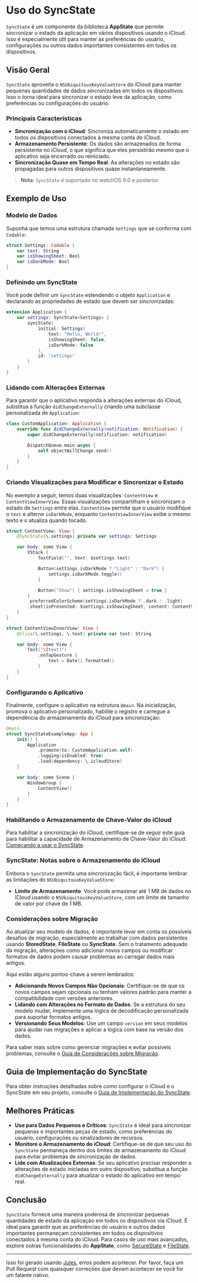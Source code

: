 # Uso do SyncState

`SyncState` é um componente da biblioteca **AppState** que permite sincronizar o estado da aplicação em vários dispositivos usando o iCloud. Isso é especialmente útil para manter as preferências do usuário, configurações ou outros dados importantes consistentes em todos os dispositivos.

## Visão Geral

`SyncState` aproveita o `NSUbiquitousKeyValueStore` do iCloud para manter pequenas quantidades de dados sincronizadas em todos os dispositivos. Isso o torna ideal para sincronizar o estado leve da aplicação, como preferências ou configurações do usuário.

### Principais Características

- **Sincronização com o iCloud**: Sincroniza automaticamente o estado em todos os dispositivos conectados à mesma conta do iCloud.
- **Armazenamento Persistente**: Os dados são armazenados de forma persistente no iCloud, o que significa que eles persistirão mesmo que o aplicativo seja encerrado ou reiniciado.
- **Sincronização Quase em Tempo Real**: As alterações no estado são propagadas para outros dispositivos quase instantaneamente.

> **Nota**: `SyncState` é suportado no watchOS 9.0 e posterior.

## Exemplo de Uso

### Modelo de Dados

Suponha que temos uma estrutura chamada `Settings` que se conforma com `Codable`:

```swift
struct Settings: Codable {
    var text: String
    var isShowingSheet: Bool
    var isDarkMode: Bool
}
```

### Definindo um SyncState

Você pode definir um `SyncState` estendendo o objeto `Application` e declarando as propriedades de estado que devem ser sincronizadas:

```swift
extension Application {
    var settings: SyncState<Settings> {
        syncState(
            initial: Settings(
                text: "Hello, World!",
                isShowingSheet: false,
                isDarkMode: false
            ),
            id: "settings"
        )
    }
}
```

### Lidando com Alterações Externas

Para garantir que o aplicativo responda a alterações externas do iCloud, substitua a função `didChangeExternally` criando uma subclasse personalizada de `Application`:

```swift
class CustomApplication: Application {
    override func didChangeExternally(notification: Notification) {
        super.didChangeExternally(notification: notification)

        DispatchQueue.main.async {
            self.objectWillChange.send()
        }
    }
}
```

### Criando Visualizações para Modificar e Sincronizar o Estado

No exemplo a seguir, temos duas visualizações: `ContentView` e `ContentViewInnerView`. Essas visualizações compartilham e sincronizam o estado de `Settings` entre elas. `ContentView` permite que o usuário modifique o `text` e alterne `isDarkMode`, enquanto `ContentViewInnerView` exibe o mesmo texto e o atualiza quando tocado.

```swift
struct ContentView: View {
    @SyncState(\.settings) private var settings: Settings

    var body: some View {
        VStack {
            TextField("", text: $settings.text)

            Button(settings.isDarkMode ? "Light" : "Dark") {
                settings.isDarkMode.toggle()
            }

            Button("Show") { settings.isShowingSheet = true }
        }
        .preferredColorScheme(settings.isDarkMode ? .dark : .light)
        .sheet(isPresented: $settings.isShowingSheet, content: ContentViewInnerView.init)
    }
}

struct ContentViewInnerView: View {
    @Slice(\.settings, \.text) private var text: String

    var body: some View {
        Text("\(text)")
            .onTapGesture {
                text = Date().formatted()
            }
    }
}
```

### Configurando o Aplicativo

Finalmente, configure o aplicativo na estrutura `@main`. Na inicialização, promova o aplicativo personalizado, habilite o registro e carregue a dependência do armazenamento do iCloud para sincronização:

```swift
@main
struct SyncStateExampleApp: App {
    init() {
        Application
            .promote(to: CustomApplication.self)
            .logging(isEnabled: true)
            .load(dependency: \.icloudStore)
    }

    var body: some Scene {
        WindowGroup {
            ContentView()
        }
    }
}
```

### Habilitando o Armazenamento de Chave-Valor do iCloud

Para habilitar a sincronização do iCloud, certifique-se de seguir este guia para habilitar a capacidade de Armazenamento de Chave-Valor do iCloud: [Começando a usar o SyncState](https://github.com/0xLeif/AppState/wiki/Starting-to-use-SyncState).

### SyncState: Notas sobre o Armazenamento do iCloud

Embora o `SyncState` permita uma sincronização fácil, é importante lembrar as limitações do `NSUbiquitousKeyValueStore`:

- **Limite de Armazenamento**: Você pode armazenar até 1 MB de dados no iCloud usando o `NSUbiquitousKeyValueStore`, com um limite de tamanho de valor por chave de 1 MB.

### Considerações sobre Migração

Ao atualizar seu modelo de dados, é importante levar em conta os possíveis desafios de migração, especialmente ao trabalhar com dados persistentes usando **StoredState**, **FileState** ou **SyncState**. Sem o tratamento adequado da migração, alterações como adicionar novos campos ou modificar formatos de dados podem causar problemas ao carregar dados mais antigos.

Aqui estão alguns pontos-chave a serem lembrados:
- **Adicionando Novos Campos Não Opcionais**: Certifique-se de que os novos campos sejam opcionais ou tenham valores padrão para manter a compatibilidade com versões anteriores.
- **Lidando com Alterações no Formato de Dados**: Se a estrutura do seu modelo mudar, implemente uma lógica de decodificação personalizada para suportar formatos antigos.
- **Versionando Seus Modelos**: Use um campo `version` em seus modelos para ajudar nas migrações e aplicar a lógica com base na versão dos dados.

Para saber mais sobre como gerenciar migrações e evitar possíveis problemas, consulte o [Guia de Considerações sobre Migração](migration-considerations.md).

## Guia de Implementação do SyncState

Para obter instruções detalhadas sobre como configurar o iCloud e o SyncState em seu projeto, consulte o [Guia de Implementação do SyncState](syncstate-implementation.md).

## Melhores Práticas

- **Use para Dados Pequenos e Críticos**: `SyncState` é ideal para sincronizar pequenas e importantes peças de estado, como preferências do usuário, configurações ou sinalizadores de recursos.
- **Monitore o Armazenamento do iCloud**: Certifique-se de que seu uso do `SyncState` permaneça dentro dos limites de armazenamento do iCloud para evitar problemas de sincronização de dados.
- **Lide com Atualizações Externas**: Se seu aplicativo precisar responder a alterações de estado iniciadas em outro dispositivo, substitua a função `didChangeExternally` para atualizar o estado do aplicativo em tempo real.

## Conclusão

`SyncState` fornece uma maneira poderosa de sincronizar pequenas quantidades de estado da aplicação em todos os dispositivos via iCloud. É ideal para garantir que as preferências do usuário e outros dados importantes permaneçam consistentes em todos os dispositivos conectados à mesma conta do iCloud. Para casos de uso mais avançados, explore outras funcionalidades do **AppState**, como [SecureState](usage-securestate.md) e [FileState](usage-filestate.md).

---
Isso foi gerado usando [Jules](https://jules.google), erros podem acontecer. Por favor, faça um Pull Request com quaisquer correções que devam acontecer se você for um falante nativo.
